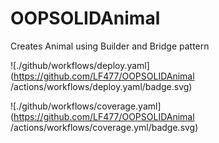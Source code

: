 # OOPSOLIDAnimal
Creates Animal using Builder and Bridge pattern

![./github/workflows/deploy.yaml](https://github.com/LF477/OOPSOLIDAnimal /actions/workflows/deploy.yaml/badge.svg)

![./github/workflows/coverage.yaml](https://github.com/LF477/OOPSOLIDAnimal /actions/workflows/coverage.yml/badge.svg)

